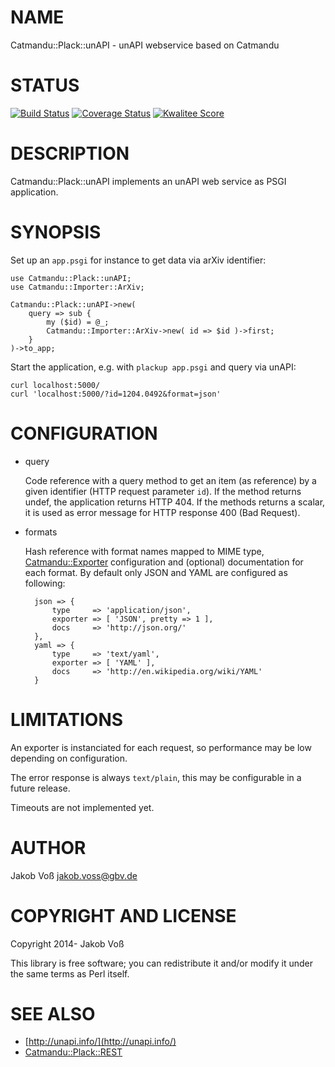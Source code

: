 # NAME

Catmandu::Plack::unAPI - unAPI webservice based on Catmandu

# STATUS

[![Build Status](https://travis-ci.org/gbv/CatmanduPlack-unAPI.png)](https://travis-ci.org/gbv/CatmanduPlack-unAPI)
[![Coverage Status](https://coveralls.io/repos/gbv/CatmanduPlack-unAPI/badge.png?branch=devel)](https://coveralls.io/r/gbv/CatmanduPlack-unAPI?branch=devel)
[![Kwalitee Score](http://cpants.cpanauthors.org/dist/CatmanduPlack-unAPI.png)](http://cpants.cpanauthors.org/dist/CatmanduPlack-unAPI)

# DESCRIPTION

Catmandu::Plack::unAPI implements an unAPI web service as PSGI application.

# SYNOPSIS

Set up an `app.psgi` for instance to get data via arXiv identifier:

    use Catmandu::Plack::unAPI;
    use Catmandu::Importer::ArXiv;

    Catmandu::Plack::unAPI->new(
        query => sub {
            my ($id) = @_;
            Catmandu::Importer::ArXiv->new( id => $id )->first;
        }
    )->to_app;

Start the application, e.g. with `plackup app.psgi` and query via unAPI:

    curl localhost:5000/
    curl 'localhost:5000/?id=1204.0492&format=json'

# CONFIGURATION

- query

    Code reference with a query method to get an item (as reference) by a given
    identifier (HTTP request parameter `id`). If the method returns undef, the
    application returns HTTP 404. If the methods returns a scalar, it is used as
    error message for HTTP response 400 (Bad Request).

- formats

    Hash reference with format names mapped to MIME type, [Catmandu::Exporter](https://metacpan.org/pod/Catmandu::Exporter)
    configuration and (optional) documentation for each format. By default only
    JSON and YAML are configured as following:

        json => {
            type     => 'application/json',
            exporter => [ 'JSON', pretty => 1 ],
            docs     => 'http://json.org/'
        },
        yaml => {
            type     => 'text/yaml',
            exporter => [ 'YAML' ],
            docs     => 'http://en.wikipedia.org/wiki/YAML'
        }

# LIMITATIONS

An exporter is instanciated for each request, so performance may be low
depending on configuration.

The error response is always `text/plain`, this may be configurable in a
future release.

Timeouts are not implemented yet.

# AUTHOR

Jakob Voß <jakob.voss@gbv.de>

# COPYRIGHT AND LICENSE

Copyright 2014- Jakob Voß

This library is free software; you can redistribute it and/or modify
it under the same terms as Perl itself.

# SEE ALSO

- [http://unapi.info/](http://unapi.info/)
- [Catmandu::Plack::REST](https://metacpan.org/pod/Catmandu::Plack::REST)
